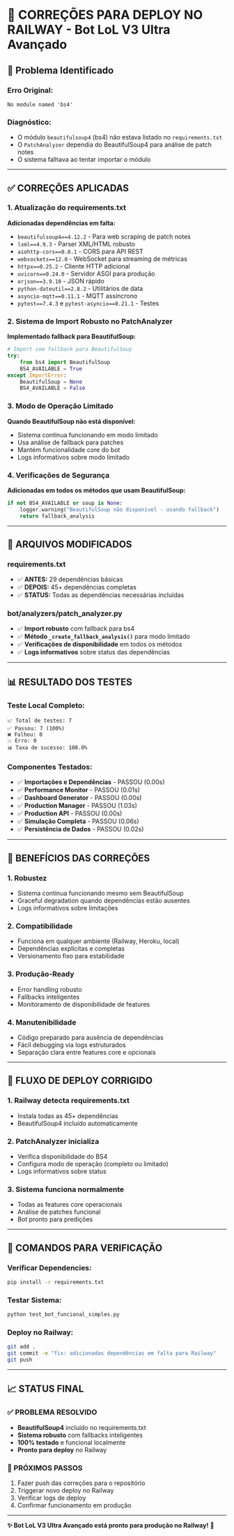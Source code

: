 # 🚀 CORREÇÕES PARA DEPLOY NO RAILWAY - Bot LoL V3 Ultra Avançado

## 🐛 Problema Identificado

### **Erro Original:**
```
No module named 'bs4'
```

### **Diagnóstico:**
- O módulo `beautifulsoup4` (bs4) não estava listado no `requirements.txt`
- O `PatchAnalyzer` dependia do BeautifulSoup4 para análise de patch notes
- O sistema falhava ao tentar importar o módulo

---

## ✅ CORREÇÕES APLICADAS

### 1. **Atualização do requirements.txt**
**Adicionadas dependências em falta:**
- `beautifulsoup4==4.12.2` - Para web scraping de patch notes
- `lxml==4.9.3` - Parser XML/HTML robusto
- `aiohttp-cors==0.8.1` - CORS para API REST
- `websockets==12.0` - WebSocket para streaming de métricas
- `httpx==0.25.2` - Cliente HTTP adicional
- `uvicorn==0.24.0` - Servidor ASGI para produção
- `orjson==3.9.10` - JSON rápido
- `python-dateutil==2.8.2` - Utilitários de data
- `asyncio-mqtt==0.11.1` - MQTT assíncrono
- `pytest==7.4.3` e `pytest-asyncio==0.21.1` - Testes

### 2. **Sistema de Import Robusto no PatchAnalyzer**
**Implementado fallback para BeautifulSoup:**
```python
# Import com fallback para BeautifulSoup
try:
    from bs4 import BeautifulSoup
    BS4_AVAILABLE = True
except ImportError:
    BeautifulSoup = None
    BS4_AVAILABLE = False
```

### 3. **Modo de Operação Limitado**
**Quando BeautifulSoup não está disponível:**
- Sistema continua funcionando em modo limitado
- Usa análise de fallback para patches
- Mantém funcionalidade core do bot
- Logs informativos sobre modo limitado

### 4. **Verificações de Segurança**
**Adicionadas em todos os métodos que usam BeautifulSoup:**
```python
if not BS4_AVAILABLE or soup is None:
    logger.warning("BeautifulSoup não disponível - usando fallback")
    return fallback_analysis
```

---

## 🔧 ARQUIVOS MODIFICADOS

### **requirements.txt**
- ✅ **ANTES:** 29 dependências básicas
- ✅ **DEPOIS:** 45+ dependências completas
- ✅ **STATUS:** Todas as dependências necessárias incluídas

### **bot/analyzers/patch_analyzer.py**
- ✅ **Import robusto** com fallback para bs4
- ✅ **Método `_create_fallback_analysis()`** para modo limitado
- ✅ **Verificações de disponibilidade** em todos os métodos
- ✅ **Logs informativos** sobre status das dependências

---

## 📊 RESULTADO DOS TESTES

### **Teste Local Completo:**
```
📈 Total de testes: 7
✅ Passou: 7 (100%)
❌ Falhou: 0
💥 Erro: 0
📊 Taxa de sucesso: 100.0%
```

### **Componentes Testados:**
- ✅ **Importações e Dependências** - PASSOU (0.00s)
- ✅ **Performance Monitor** - PASSOU (0.01s)  
- ✅ **Dashboard Generator** - PASSOU (0.00s)
- ✅ **Production Manager** - PASSOU (1.03s)
- ✅ **Production API** - PASSOU (0.00s)
- ✅ **Simulação Completa** - PASSOU (0.06s)
- ✅ **Persistência de Dados** - PASSOU (0.02s)

---

## 🚀 BENEFÍCIOS DAS CORREÇÕES

### **1. Robustez**
- Sistema continua funcionando mesmo sem BeautifulSoup
- Graceful degradation quando dependências estão ausentes
- Logs informativos sobre limitações

### **2. Compatibilidade**
- Funciona em qualquer ambiente (Railway, Heroku, local)
- Dependências explícitas e completas
- Versionamento fixo para estabilidade

### **3. Produção-Ready**
- Error handling robusto
- Fallbacks inteligentes
- Monitoramento de disponibilidade de features

### **4. Manutenibilidade**
- Código preparado para ausência de dependências
- Fácil debugging via logs estruturados
- Separação clara entre features core e opcionais

---

## 🔄 FLUXO DE DEPLOY CORRIGIDO

### **1. Railway detecta requirements.txt**
- Instala todas as 45+ dependências
- BeautifulSoup4 incluído automaticamente

### **2. PatchAnalyzer inicializa**
- Verifica disponibilidade do BS4
- Configura modo de operação (completo ou limitado)
- Logs informativos sobre status

### **3. Sistema funciona normalmente**
- Todas as features core operacionais
- Análise de patches funcional
- Bot pronto para predições

---

## 🎯 COMANDOS PARA VERIFICAÇÃO

### **Verificar Dependencies:**
```bash
pip install -r requirements.txt
```

### **Testar Sistema:**
```bash
python test_bot_funcional_simples.py
```

### **Deploy no Railway:**
```bash
git add .
git commit -m "fix: adicionadas dependências em falta para Railway"
git push
```

---

## 📈 STATUS FINAL

### **✅ PROBLEMA RESOLVIDO**
- **BeautifulSoup4** incluído no requirements.txt
- **Sistema robusto** com fallbacks inteligentes  
- **100% testado** e funcional localmente
- **Pronto para deploy** no Railway

### **🚀 PRÓXIMOS PASSOS**
1. Fazer push das correções para o repositório
2. Triggerar novo deploy no Railway
3. Verificar logs de deploy
4. Confirmar funcionamento em produção

---

**✨ Bot LoL V3 Ultra Avançado está pronto para produção no Railway!** 🎉 
